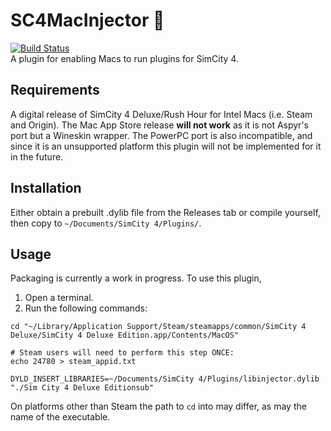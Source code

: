 # SC4MacInjector :electric_plug:
[![Build Status](https://travis-ci.org/nsgomez/sc4macinjector.svg?branch=master)](https://travis-ci.org/nsgomez/sc4macinjector)  
A plugin for enabling Macs to run plugins for SimCity 4.

## Requirements
A digital release of SimCity 4 Deluxe/Rush Hour for Intel Macs (i.e. Steam and Origin). The
Mac App Store release **will not work** as it is not Aspyr's port but a Wineskin wrapper. The
PowerPC port is also incompatible, and since it is an unsupported platform this plugin will
not be implemented for it in the future.

## Installation
Either obtain a prebuilt .dylib file from the Releases tab or compile yourself, then copy to
`~/Documents/SimCity 4/Plugins/`.

## Usage
Packaging is currently a work in progress. To use this plugin,

1. Open a terminal.
2. Run the following commands:

```
cd "~/Library/Application Support/Steam/steamapps/common/SimCity 4 Deluxe/SimCity 4 Deluxe Edition.app/Contents/MacOS"

# Steam users will need to perform this step ONCE:
echo 24780 > steam_appid.txt

DYLD_INSERT_LIBRARIES=~/Documents/SimCity 4/Plugins/libinjector.dylib "./Sim City 4 Deluxe Editionsub"
```

On platforms other than Steam the path to `cd` into may differ, as may the name of the executable.